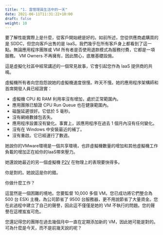 ```yaml
---
title: "1. 雲管理員生活中的一天"
date: 2021-06-11T11:31:22+10:00
draft: false
weight: 10
---
```


要了解性能實際上是什麼，從客戶開始總是好的。如前所述，您從供應商處購買的是 SDDC，但您向客戶出售的是 IaaS。我們幾乎在所有客戶身上都看到了這一點。無論應用程序團隊或 VM 所有者是否使用退款模式為服務付費，它都是一項服務。 VM Owners 不再擁有，因此關心，底層基礎設施。

這是虛擬化社區中經常講述的一個常見故事，它會引起您作為 IaaS 提供商的共鳴。

虛擬機所有者向您抱怨說她的虛擬機速度很慢。昨天不慢。她的應用程序架構師和首席開發人員已經證實：

- 虛擬機 CPU 和 RAM 利用率沒有增加，處於正常範圍內。
- 應用團隊已驗證 CPU Run Queue 也在健康範圍內。
- 磁盤延遲很好。它低於 5 毫秒。
- 沒有網絡數據包丟失。
- 應用程序設置沒有變化。事實上，該應用程序在過去 1 個月內沒有任何變化。
- 沒有在 Windows 中安裝最近的補丁。
- 沒有重啟。它已經運行了數週。

她說你的VMware環境是一個共享環境，也許虛擬機數量的增加和其他虛擬機工作負載的增加正在給你的IaaS帶來壓力。

她還說她最近的另一個虛擬機 [P2V](https://en.wikipedia.org/wiki/Disaster_recovery) 在物理上的表現要快得多。

你是對的。她說這是你的錯。

你做什麼工作？

這當然是一個困難的境地。您要監督 10,000 多個 VM。您已成功將它們整合為 500 台 ESXi 主機，為公司節省了 9500 台服務器，更不用說節省了大量資金。您在此過程中建立了自己的聲譽，因此這不僅僅是她的 VM 不執行的問題。您的聲譽在這裡岌岌可​​危。

您還記得您的團隊在過去幾個月中一直在定期添加新的 VM，因此她可能是對的。可為什麼是今天，而不是前幾天說的呢？
